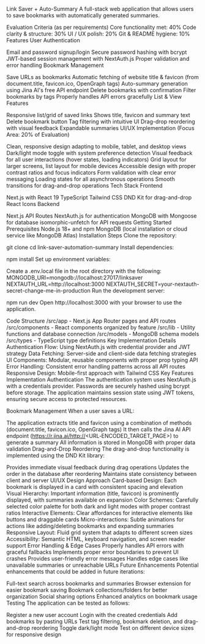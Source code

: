 Link Saver + Auto-Summary
A full-stack web application that allows users to save bookmarks with automatically generated summaries.

Evaluation Criteria (as per requirements)
Core functionality met: 40%
Code clarity & structure: 30%
UI / UX polish: 20%
Git & README hygiene: 10%
Features
User Authentication

Email and password signup/login
Secure password hashing with bcrypt
JWT-based session management with NextAuth.js
Proper validation and error handling
Bookmark Management

Save URLs as bookmarks
Automatic fetching of website title & favicon (from document.title, favicon.ico, OpenGraph tags)
Auto-summary generation using Jina AI's free API endpoint
Delete bookmarks with confirmation
Filter bookmarks by tags
Properly handles API errors gracefully
List & View Features

Responsive list/grid of saved links
Shows title, favicon and summary text
Delete bookmark button
Tag filtering with intuitive UI
Drag-drop reordering with visual feedback
Expandable summaries
UI/UX Implementation (Focus Area: 20% of Evaluation)

Clean, responsive design adapting to mobile, tablet, and desktop views
Dark/light mode toggle with system preference detection
Visual feedback for all user interactions (hover states, loading indicators)
Grid layout for larger screens, list layout for mobile devices
Accessible design with proper contrast ratios and focus indicators
Form validation with clear error messaging
Loading states for all asynchronous operations
Smooth transitions for drag-and-drop operations
Tech Stack
Frontend

Next.js with React 19
TypeScript
Tailwind CSS
DND Kit for drag-and-drop
React Icons
Backend

Next.js API Routes
NextAuth.js for authentication
MongoDB with Mongoose for database
isomorphic-unfetch for API requests
Getting Started
Prerequisites
Node.js 18+ and npm
MongoDB (local installation or cloud service like MongoDB Atlas)
Installation Steps
Clone the repository:

git clone <repository-url>
cd link-saver-automation-summary
Install dependencies:

npm install
Set up environment variables:

Create a .env.local file in the root directory with the following:
MONGODB_URI=mongodb://localhost:27017/linksaver
NEXTAUTH_URL=http://localhost:3000
NEXTAUTH_SECRET=your-nextauth-secret-change-me-in-production
Run the development server:

npm run dev
Open http://localhost:3000 with your browser to use the application.

Code Structure
/src/app - Next.js App Router pages and API routes
/src/components - React components organized by feature
/src/lib - Utility functions and database connection
/src/models - MongoDB schema models
/src/types - TypeScript type definitions
Key Implementation Details
Authentication Flow: Using NextAuth.js with credential provider and JWT strategy
Data Fetching: Server-side and client-side data fetching strategies
UI Components: Modular, reusable components with proper prop typing
API Error Handling: Consistent error handling patterns across all API routes
Responsive Design: Mobile-first approach with Tailwind CSS
Key Features Implementation
Authentication
The authentication system uses NextAuth.js with a credentials provider. Passwords are securely hashed using bcrypt before storage. The application maintains session state using JWT tokens, ensuring secure access to protected resources.

Bookmark Management
When a user saves a URL:

The application extracts title and favicon using a combination of methods (document.title, favicon.ico, OpenGraph tags)
It then calls the Jina AI API endpoint (https://r.jina.ai/http://<URL‑ENCODED_TARGET_PAGE>) to generate a summary
All information is stored in MongoDB with proper data validation
Drag-and-Drop Reordering
The drag-and-drop functionality is implemented using the DND Kit library:

Provides immediate visual feedback during drag operations
Updates the order in the database after reordering
Maintains state consistency between client and server
UI/UX Design Approach
Card-based Design: Each bookmark is displayed in a card with consistent spacing and elevation
Visual Hierarchy: Important information (title, favicon) is prominently displayed, with summaries available on expansion
Color Schemes: Carefully selected color palette for both dark and light modes with proper contrast ratios
Interactive Elements: Clear affordances for interactive elements like buttons and draggable cards
Micro-interactions: Subtle animations for actions like adding/deleting bookmarks and expanding summaries
Responsive Layout: Fluid grid system that adapts to different screen sizes
Accessibility: Semantic HTML, keyboard navigation, and screen reader support
Error Handling & Edge Cases
Properly handles API errors with graceful fallbacks
Implements proper error boundaries to prevent UI crashes
Provides user-friendly error messages
Handles edge cases like unavailable summaries or unreachable URLs
Future Enhancements
Potential enhancements that could be added in future iterations:

Full-text search across bookmarks and summaries
Browser extension for easier bookmark saving
Bookmark collections/folders for better organization
Social sharing options
Enhanced analytics on bookmark usage
Testing
The application can be tested as follows:

Register a new user account
Login with the created credentials
Add bookmarks by pasting URLs
Test tag filtering, bookmark deletion, and drag-and-drop reordering
Toggle dark/light mode
Test on different device sizes for responsive design
